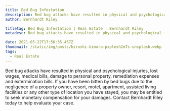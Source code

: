 ```yaml
---
title: Bed Bug Infestation
description: Bed bug attacks have resulted in physical and psychological injuries...
author: Bernhardt Riley

titletag: Bed Bug Infestation | Real Estate | Bernhardt Riley
metadesc: Bed bug attacks have resulted in physical and psychological injuries...

date: 2021-05-22T17:56:35.457Z
thumbnail: /static/img/posts/hiroshi-kimura-pxplexh2m7s-unsplash.webp
tags:
  - Real Estate
---
```

Bed bug attacks have resulted in physical and psychological injuries, lost wages, medical bills, damage to personal property, remediation expenses and extermination bills. If you have been bitten by bed bugs due to the negligence of a property owner, resort, motel, apartment, assisted living facilities or any other type of location you have stayed, you may be entitled to seek monetary compensation for your damages. Contact Bernhardt Riley today to help evaluate your case.